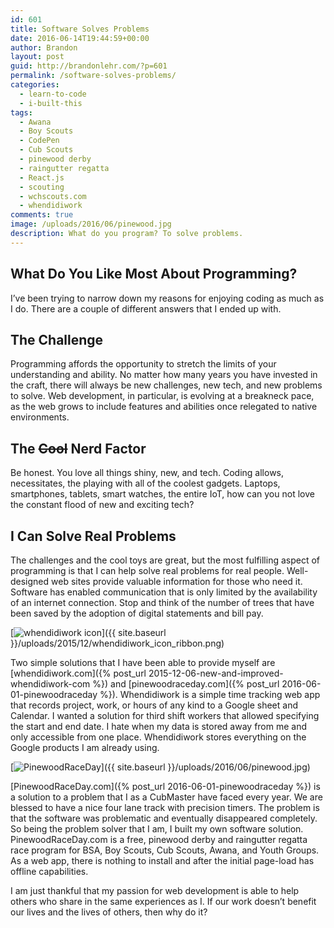 ```yaml
---
id: 601
title: Software Solves Problems
date: 2016-06-14T19:44:59+00:00
author: Brandon
layout: post
guid: http://brandonlehr.com/?p=601
permalink: /software-solves-problems/
categories:
  - learn-to-code
  - i-built-this
tags:
  - Awana
  - Boy Scouts
  - CodePen
  - Cub Scouts
  - pinewood derby
  - raingutter regatta
  - React.js
  - scouting
  - wchscouts.com
  - whendidiwork
comments: true
image: /uploads/2016/06/pinewood.jpg
description: What do you program? To solve problems.
---
```

## What Do You Like Most About Programming?

I&#8217;ve been trying to narrow down my reasons for enjoying coding as much as I do. There are a couple of different answers that I ended up with.

## The Challenge

Programming affords the opportunity to stretch the limits of your understanding and ability. No matter how many years you have invested in the craft, there will always be new challenges, new tech, and new problems to solve. Web development, in particular, is evolving at a breakneck pace, as the web grows to include features and abilities once relegated to native environments.

## The <del>Cool</del> Nerd Factor

Be honest. You love all things shiny, new, and tech. Coding allows, necessitates, the playing with all of the coolest gadgets. Laptops, smartphones, tablets, smart watches, the entire IoT, how can you not love the constant flood of new and exciting tech?

## I Can Solve Real Problems

The challenges and the cool toys are great, but the most fulfilling aspect of programming is that I can help solve real problems for real people. Well-designed web sites provide valuable information for those who need it. Software has enabled communication that is only limited by the availability of an internet connection. Stop and think of the number of trees that have been saved by the adoption of digital statements and bill pay.

[<img class="img-md img-center" src="{{ site.baseurl }}/uploads/2015/12/whendidiwork_icon_ribbon.png?fit=600%2C600" alt="whendidiwork icon" srcset="{{ site.baseurl }}/uploads/2015/12/whendidiwork_icon_ribbon.png?w=600 600w, {{ site.baseurl }}/uploads/2015/12/whendidiwork_icon_ribbon.png?resize=150%2C150 150w, {{ site.baseurl }}/uploads/2015/12/whendidiwork_icon_ribbon.png?resize=300%2C300 300w" sizes="(max-width: 600px) 100vw, 600px" data-recalc-dims="1" />]({{ site.baseurl }}/uploads/2015/12/whendidiwork_icon_ribbon.png)

Two simple solutions that I have been able to provide myself are [whendidiwork.com]({% post_url 2015-12-06-new-and-improved-whendidiwork-com %}) and [pinewoodraceday.com]({% post_url  2016-06-01-pinewoodraceday %}). Whendidiwork is a simple time tracking web app that records project, work, or hours of any kind to a Google sheet and Calendar. I wanted a solution for third shift workers that allowed specifying the start and end date. I hate when my data is stored away from me and only accessible from one place. Whendidiwork stores everything on the Google products I am already using.

[<img class="img-md img-center" src="{{ site.baseurl }}/uploads/2016/06/pinewood.jpg?fit=640%2C345" alt="PinewoodRaceDay" srcset="{{ site.baseurl }}/uploads/2016/06/pinewood.jpg?w=1275 1275w, {{ site.baseurl }}/uploads/2016/06/pinewood.jpg?resize=300%2C162 300w, {{ site.baseurl }}/uploads/2016/06/pinewood.jpg?resize=1024%2C553 1024w" sizes="(max-width: 640px) 100vw, 640px" data-recalc-dims="1" />]({{ site.baseurl }}/uploads/2016/06/pinewood.jpg)

[PinewoodRaceDay.com]({% post_url  2016-06-01-pinewoodraceday %}) is a solution to a problem that I as a CubMaster have faced every year. We are blessed to have a nice four lane track with precision timers. The problem is that the software was problematic and eventually disappeared completely. So being the problem solver that I am, I built my own software solution. PinewoodRaceDay.com is a free, pinewood derby and raingutter regatta race program for BSA, Boy Scouts, Cub Scouts, Awana, and Youth Groups. As a web app, there is nothing to install and after the initial page-load has offline capabilities.

I am just thankful that my passion for web development is able to help others who share in the same experiences as I. If our work doesn&#8217;t benefit our lives and the lives of others, then why do it?
